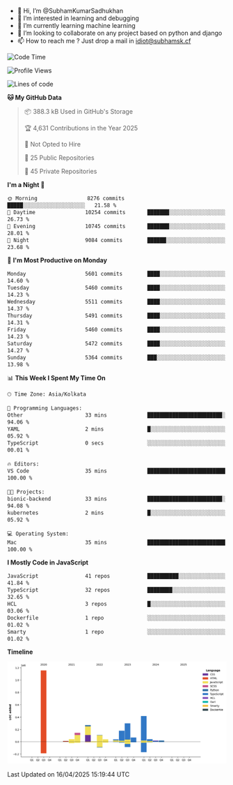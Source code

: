 - 👋 Hi, I’m @SubhamKumarSadhukhan
- 👀 I’m interested in learning and debugging
- 🌱 I’m currently learning machine learning
- 💞️ I’m looking to collaborate on any project based on python and django
- 📫 How to reach me ?
      Just drop a mail in idiot@subhamsk.cf

<!---
SubhamKumarSadhukhan/SubhamKumarSadhukhan is a ✨ special ✨ repository because its `README.md` (this file) appears on your GitHub profile.
You can click the Preview link to take a look at your changes.
--->


<!--START_SECTION:waka-->
![Code Time](http://img.shields.io/badge/Code%20Time-2%2C830%20hrs%2019%20mins-blue)

![Profile Views](http://img.shields.io/badge/Profile%20Views-0-blue)

![Lines of code](https://img.shields.io/badge/From%20Hello%20World%20I%27ve%20Written-2.8%20million%20lines%20of%20code-blue)

**🐱 My GitHub Data** 

> 📦 388.3 kB Used in GitHub's Storage 
 > 
> 🏆 4,631 Contributions in the Year 2025
 > 
> 🚫 Not Opted to Hire
 > 
> 📜 25 Public Repositories 
 > 
> 🔑 45 Private Repositories 
 > 
**I'm a Night 🦉** 

```text
🌞 Morning                8276 commits        █████░░░░░░░░░░░░░░░░░░░░   21.58 % 
🌆 Daytime                10254 commits       ███████░░░░░░░░░░░░░░░░░░   26.73 % 
🌃 Evening                10745 commits       ███████░░░░░░░░░░░░░░░░░░   28.01 % 
🌙 Night                  9084 commits        ██████░░░░░░░░░░░░░░░░░░░   23.68 % 
```
📅 **I'm Most Productive on Monday** 

```text
Monday                   5601 commits        ████░░░░░░░░░░░░░░░░░░░░░   14.60 % 
Tuesday                  5460 commits        ████░░░░░░░░░░░░░░░░░░░░░   14.23 % 
Wednesday                5511 commits        ████░░░░░░░░░░░░░░░░░░░░░   14.37 % 
Thursday                 5491 commits        ████░░░░░░░░░░░░░░░░░░░░░   14.31 % 
Friday                   5460 commits        ████░░░░░░░░░░░░░░░░░░░░░   14.23 % 
Saturday                 5472 commits        ████░░░░░░░░░░░░░░░░░░░░░   14.27 % 
Sunday                   5364 commits        ███░░░░░░░░░░░░░░░░░░░░░░   13.98 % 
```


📊 **This Week I Spent My Time On** 

```text
🕑︎ Time Zone: Asia/Kolkata

💬 Programming Languages: 
Other                    33 mins             ████████████████████████░   94.06 % 
YAML                     2 mins              █░░░░░░░░░░░░░░░░░░░░░░░░   05.92 % 
TypeScript               0 secs              ░░░░░░░░░░░░░░░░░░░░░░░░░   00.01 % 

🔥 Editors: 
VS Code                  35 mins             █████████████████████████   100.00 % 

🐱‍💻 Projects: 
bionic-backend           33 mins             ████████████████████████░   94.08 % 
kubernetes               2 mins              █░░░░░░░░░░░░░░░░░░░░░░░░   05.92 % 

💻 Operating System: 
Mac                      35 mins             █████████████████████████   100.00 % 
```

**I Mostly Code in JavaScript** 

```text
JavaScript               41 repos            ██████████░░░░░░░░░░░░░░░   41.84 % 
TypeScript               32 repos            ████████░░░░░░░░░░░░░░░░░   32.65 % 
HCL                      3 repos             █░░░░░░░░░░░░░░░░░░░░░░░░   03.06 % 
Dockerfile               1 repo              ░░░░░░░░░░░░░░░░░░░░░░░░░   01.02 % 
Smarty                   1 repo              ░░░░░░░░░░░░░░░░░░░░░░░░░   01.02 % 
```



**Timeline**

![Lines of Code chart](https://raw.githubusercontent.com/SubhamKumarSadhukhan/SubhamKumarSadhukhan/main/assets/bar_graph.png)


 Last Updated on 16/04/2025 15:19:44 UTC
<!--END_SECTION:waka-->
